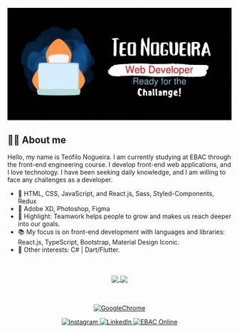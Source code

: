 ![MasterHead](https://github.com/TeoNogueira/TeoNogueira/blob/main/.github/workflows/developer_teo.gif)

## 👨‍💻 About me <br />

Hello, my name is Teófilo Nogueira. I am currently studying at EBAC through the front-end engineering course. I develop front-end web applications, and I love technology. I have been seeking daily knowledge, and I am willing to face any challenges as a developer.

- 🌲 HTML, CSS, JavaScript, and React.js, Sass, Styled-Components, Redux
- 🎨 Adobe XD, Photoshop, Figma
- 🤗 Highlight: Teamwork helps people to grow and makes us reach deeper into our goals.
- 📚 My focus is on front-end development with languages and libraries: React.js, TypeScript, Bootstrap, Material Design Iconic.
- 👾 Other interests: C# | Dart/Flutter.
<br/>
<br/>
<div align="center">
  <a href="https://github.com/TeoNogueira">
    <img height="180em" align="center" src="https://github-readme-stats.vercel.app/api?username=TeoNogueira&show_icons=true&theme=react&include_all_commits=true&count_private=false"/>
    <img height="180em"  align="center" src="https://github-readme-stats.vercel.app/api/top-langs/?username=TeoNogueira&layout=compact&langs_count=7&theme=react" />
  </a>
</div>
<br/>
<br/>
<p align="center">
  <a href="https://teonogueira.vercel.app">
    <img src="https://img.shields.io/badge/AboutMe-008010?style=for-the-badge&logo=GoogleChrome&logoColor=fff" alt="GoogleChrome">
  </a>
</p>
<p align="center">
  <a href="https://www.instagram.com/teo_nogueira/">
    <img src="https://img.shields.io/badge/-Instagram-285570?style=for-the-badge&logo=Instagram&logoColor=fff" alt="Instagram">
  </a>
  <a href="https://www.linkedin.com/in/teofilo-nogueira/">
    <img src="https://img.shields.io/badge/-LinkedIn-285570?style=for-the-badge&logo=linkedin&logoColor=fff" alt="LinkedIn">
  </a>
   <a href="https://ebaconline.com.br/front-end-profession/">
    <img src="https://img.shields.io/badge/-EBAC%20Online-004183?style=for-the-badge&logo=GoogleChrome&logoColor=fff" alt="EBAC Online">
  </a>
</p>



<br/>




